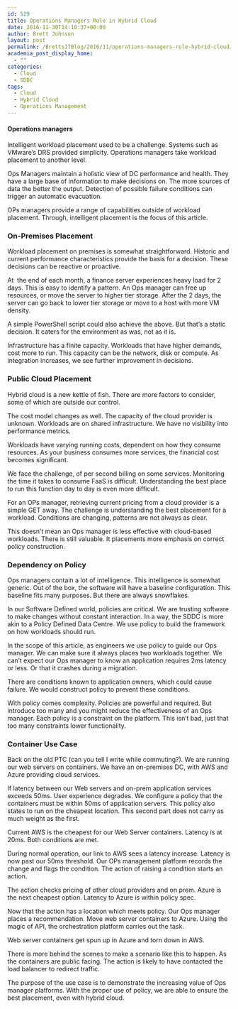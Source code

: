 ```yaml
---
id: 529
title: Operations Managers Role in Hybrid Cloud
date: 2016-11-30T14:10:37+00:00
author: Brett Johnson
layout: post
permalink: /BrettsITBlog/2016/11/operations-managers-role-hybrid-cloud/
academia_post_display_home:
  - ""
categories:
  - Cloud
  - SDDC
tags:
  - Cloud
  - Hybrid Cloud
  - Operations Management
---
```

#### Operations managers

Intelligent workload placement used to be a challenge. Systems such as VMware&#8217;s DRS provided simplicity. Operations managers take workload placement to another level.

<span style="font-weight: 400;">Ops Managers maintain a holistic view of DC performance and health. They have a large base of information to make decisions on. The more sources of data the better the output. Detection of possible failure conditions can trigger an automatic evacuation. </span>

<span style="font-weight: 400;">OPs managers provide a range of capabilities outside of workload placement. Through, intelligent placement is the focus of this article.</span>

### **On-Premises Placement**

<span style="font-weight: 400;">Workload placement on premises is somewhat straightforward. Historic and current performance characteristics provide the basis for a decision. These decisions can be reactive or proactive. </span>

<span style="font-weight: 400;">At  the end of each month, a finance server experiences heavy load for 2 days. This is easy to identify a pattern. An Ops manager can free up resources, or move the server to higher tier storage. After the 2 days, the server can go back to lower tier storage or move to a host with more VM density.</span>

<span style="font-weight: 400;">A simple PowerShell script could also achieve the above. But that&#8217;s a static decision. It caters for the environment as was, not as it is.</span>

<span style="font-weight: 400;">Infrastructure has a finite capacity. Workloads that have higher demands, cost more to run. This capacity can be the network, disk or compute. As integration increases, we see further improvement in decisions.</span>

### **Public Cloud Placement**

<span style="font-weight: 400;">Hybrid cloud is a new kettle of fish. There are more factors to consider, some of which are outside our control.</span>

<span style="font-weight: 400;">The cost model changes as well. The capacity of the cloud provider is unknown. Workloads are on shared infrastructure. We have no visibility into performance metrics.</span>

<span style="font-weight: 400;">Workloads have varying running costs, dependent on how they consume resources. As your business consumes more services, the financial cost becomes significant.</span>

<span style="font-weight: 400;">We face the challenge, of per second billing on some services. Monitoring the time it takes to consume FaaS is difficult. Understanding the best place to run this function day to day is even more difficult. </span>

<span style="font-weight: 400;">For an OPs manager, retrieving current pricing from a cloud provider is a simple GET away. The challenge is understanding the best placement for a workload. Conditions are changing, patterns are not always as clear.</span>

<span style="font-weight: 400;">This doesn&#8217;t mean an Ops manager is less effective with cloud-based workloads. There is still valuable. It placements more emphasis on correct policy construction.</span>

### **Dependency on Policy**

<span style="font-weight: 400;">Ops managers contain a lot of intelligence. This intelligence is somewhat generic. Out of the box, the software will have a baseline configuration. This baseline fits many purposes. But there are always snowflakes.</span>

<span style="font-weight: 400;">In our Software Defined world, policies are critical. We are trusting software to make changes without constant interaction. In a way, the SDDC is more akin to a Policy Defined Data Centre. We use policy to build the framework on how workloads should run.</span>

<span style="font-weight: 400;">In the scope of this article, as engineers we use policy to guide our Ops manager. We can make sure it always places two workloads together. We can&#8217;t expect our Ops manager to know an application requires 2ms latency or less. Or that it crashes during a migration.</span>

<span style="font-weight: 400;">There are conditions known to application owners, which could cause failure. We would construct policy to prevent these conditions. </span>

<span style="font-weight: 400;">With policy comes complexity. Policies are powerful and required. But introduce too many and you might reduce the effectiveness of an Ops manager. Each policy is a constraint on the platform. This isn&#8217;t bad, just that too many constraints lower functionality.</span>

### **Container Use Case**

<span style="font-weight: 400;">Back on the old PTC (can you tell I write while commuting?). We are running our web servers on containers. We have an on-premises DC, with AWS and Azure providing cloud services.</span>

<span style="font-weight: 400;">If latency between our Web servers and on-prem application services exceeds 50ms. User experience degrades. We configure a policy that the containers must be within 50ms of application servers. This policy also states to run on the cheapest location. This second part does not carry as much weight as the first.</span>

<span style="font-weight: 400;">Current AWS is the cheapest for our Web Server containers. Latency is at 20ms. Both conditions are met.</span>

<span style="font-weight: 400;">During normal operation, our link to AWS sees a latency increase. Latency is now past our 50ms threshold. Our OPs management platform records the change and flags the condition. The action of raising a condition starts an action.</span>

<span style="font-weight: 400;">The action checks pricing of other cloud providers and on prem. Azure is the next cheapest option. Latency to Azure is within policy spec. </span>

<span style="font-weight: 400;">Now that the action has a location which meets policy. Our Ops manager places a recommendation. Move web server containers to Azure. Using the magic of API, the orchestration platform carries out the task.</span>

<span style="font-weight: 400;">Web server containers get spun up in Azure and torn down in AWS.</span>

<span style="font-weight: 400;">There is more behind the scenes to make a scenario like this to happen. As the containers are public facing. The action is likely to have contacted the load balancer to redirect traffic.</span>

<span style="font-weight: 400;">The purpose of the use case is to demonstrate the increasing value of Ops manager platforms. With the proper use of policy, we are able to ensure the best placement, even with hybrid cloud.</span>